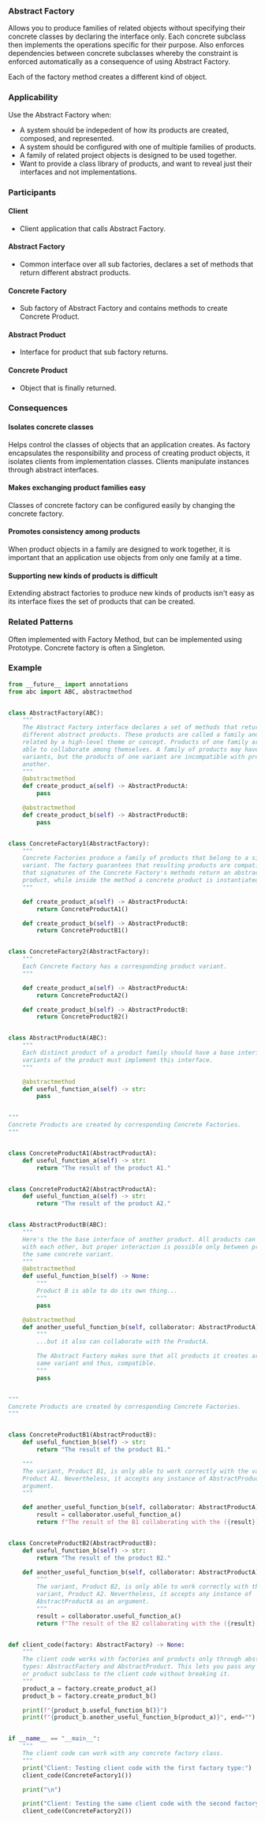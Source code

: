 ### Abstract Factory

Allows you to produce families of related objects without specifying their concrete classes by declaring the interface only. Each concrete subclass then implements the operations specific for their purpose. Also enforces dependencies between concrete subclasses whereby the constraint is enforced automatically as a consequence of using Abstract Factory.

Each of the factory method creates a different kind of object.

### Applicability

Use the Abstract Factory when:

- A system should be indepedent of how its products are created, composed, and represented.
- A system should be configured with one of multiple families of products.
- A family of related project objects is designed to be used together.
- Want to provide a class library of products, and want to reveal just their interfaces and not implementations.

### Participants

#### Client

- Client application that calls Abstract Factory.

#### Abstract Factory

- Common interface over all sub factories, declares a set of methods that return different abstract products.

#### Concrete Factory

- Sub factory of Abstract Factory and contains methods to create Concrete Product.

#### Abstract Product

- Interface for product that sub factory returns.

#### Concrete Product

- Object that is finally returned.

### Consequences

#### Isolates concrete classes

Helps control the classes of objects that an application creates. As factory encapsulates the responsibility and process of creating product objects, it isolates clients from implementation classes. Clients manipulate instances through abstract interfaces.

#### Makes exchanging product families easy

Classes of concrete factory can be configured easily by changing the concrete factory.

#### Promotes consistency among products

When product objects in a family are designed to work together, it is important that an application use objects from only one family at a time.

#### Supporting new kinds of products is difficult

Extending abstract factories to produce new kinds of products isn't easy as its interface fixes the set of products that can be created.

### Related Patterns

Often implemented with Factory Method, but can be implemented using Prototype. Concrete factory is often a Singleton.

### Example

```py
from __future__ import annotations
from abc import ABC, abstractmethod


class AbstractFactory(ABC):
    """
    The Abstract Factory interface declares a set of methods that return
    different abstract products. These products are called a family and are
    related by a high-level theme or concept. Products of one family are usually
    able to collaborate among themselves. A family of products may have several
    variants, but the products of one variant are incompatible with products of
    another.
    """
    @abstractmethod
    def create_product_a(self) -> AbstractProductA:
        pass

    @abstractmethod
    def create_product_b(self) -> AbstractProductB:
        pass


class ConcreteFactory1(AbstractFactory):
    """
    Concrete Factories produce a family of products that belong to a single
    variant. The factory guarantees that resulting products are compatible. Note
    that signatures of the Concrete Factory's methods return an abstract
    product, while inside the method a concrete product is instantiated.
    """

    def create_product_a(self) -> AbstractProductA:
        return ConcreteProductA1()

    def create_product_b(self) -> AbstractProductB:
        return ConcreteProductB1()


class ConcreteFactory2(AbstractFactory):
    """
    Each Concrete Factory has a corresponding product variant.
    """

    def create_product_a(self) -> AbstractProductA:
        return ConcreteProductA2()

    def create_product_b(self) -> AbstractProductB:
        return ConcreteProductB2()


class AbstractProductA(ABC):
    """
    Each distinct product of a product family should have a base interface. All
    variants of the product must implement this interface.
    """

    @abstractmethod
    def useful_function_a(self) -> str:
        pass


"""
Concrete Products are created by corresponding Concrete Factories.
"""


class ConcreteProductA1(AbstractProductA):
    def useful_function_a(self) -> str:
        return "The result of the product A1."


class ConcreteProductA2(AbstractProductA):
    def useful_function_a(self) -> str:
        return "The result of the product A2."


class AbstractProductB(ABC):
    """
    Here's the the base interface of another product. All products can interact
    with each other, but proper interaction is possible only between products of
    the same concrete variant.
    """
    @abstractmethod
    def useful_function_b(self) -> None:
        """
        Product B is able to do its own thing...
        """
        pass

    @abstractmethod
    def another_useful_function_b(self, collaborator: AbstractProductA) -> None:
        """
        ...but it also can collaborate with the ProductA.

        The Abstract Factory makes sure that all products it creates are of the
        same variant and thus, compatible.
        """
        pass


"""
Concrete Products are created by corresponding Concrete Factories.
"""


class ConcreteProductB1(AbstractProductB):
    def useful_function_b(self) -> str:
        return "The result of the product B1."

    """
    The variant, Product B1, is only able to work correctly with the variant,
    Product A1. Nevertheless, it accepts any instance of AbstractProductA as an
    argument.
    """

    def another_useful_function_b(self, collaborator: AbstractProductA) -> str:
        result = collaborator.useful_function_a()
        return f"The result of the B1 collaborating with the ({result})"


class ConcreteProductB2(AbstractProductB):
    def useful_function_b(self) -> str:
        return "The result of the product B2."

    def another_useful_function_b(self, collaborator: AbstractProductA):
        """
        The variant, Product B2, is only able to work correctly with the
        variant, Product A2. Nevertheless, it accepts any instance of
        AbstractProductA as an argument.
        """
        result = collaborator.useful_function_a()
        return f"The result of the B2 collaborating with the ({result})"


def client_code(factory: AbstractFactory) -> None:
    """
    The client code works with factories and products only through abstract
    types: AbstractFactory and AbstractProduct. This lets you pass any factory
    or product subclass to the client code without breaking it.
    """
    product_a = factory.create_product_a()
    product_b = factory.create_product_b()

    print(f"{product_b.useful_function_b()}")
    print(f"{product_b.another_useful_function_b(product_a)}", end="")


if __name__ == "__main__":
    """
    The client code can work with any concrete factory class.
    """
    print("Client: Testing client code with the first factory type:")
    client_code(ConcreteFactory1())

    print("\n")

    print("Client: Testing the same client code with the second factory type:")
    client_code(ConcreteFactory2())
```
